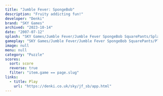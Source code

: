 ```yaml
---
title: "Jumble Fever: SpongeBob"
description: "Fruity addicting fun!"
developer: "Denki"
brand: "SKY Games"
archived: "2023-10-14"
date: "2007-07-12"
splash: "SKY Games/Jumble Fever/Jumble Fever SpongeBob SquarePants/Splash.bmp"
gameplay: "SKY Games/Jumble Fever/Jumble Fever SpongeBob SquarePants/Play1.jpg"
image: null
menu: null
category: "Puzzle"
scores:
  sort: score
  reverse: true
  filter: "item.game == page.slug"
links:
  - title: Play
    url: "https://denki.co.uk/sky/jf_sb/app.html"
---
```


